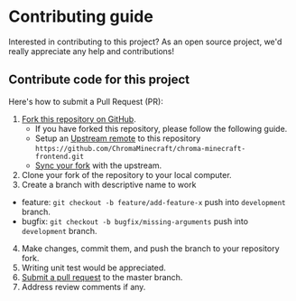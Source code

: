 # Contributing guide

Interested in contributing to this project? As an open source project, we'd really appreciate any
help and contributions!

## Contribute code for this project

Here's how to submit a Pull Request (PR):

1. [Fork this repository on GitHub][fork].
   * If you have forked this repository, please follow the following guide.
   * Setup an [Upstream remote][configure-upstream] to this repository
     `https://github.com/ChromaMinecraft/chroma-minecraft-frontend.git`
   * [Sync your fork][sync-fork] with the upstream.
2. Clone your fork of the repository to your local computer.
3. Create a branch with descriptive name to work 
  - feature: `git checkout -b feature/add-feature-x` push into `development` branch.
  - bugfix: `git checkout -b bugfix/missing-arguments` push into `development` branch.
4. Make changes, commit them, and push the branch to your repository fork.
5. Writing unit test would be appreciated.
6. [Submit a pull request][pull-req] to the master branch.
7. Address review comments if any.

[fork]: https://help.github.com/articles/fork-a-repo
[configure-upstream]: https://help.github.com/en/github/collaborating-with-issues-and-pull-requests/configuring-a-remote-for-a-fork
[sync-fork]: https://help.github.com/en/github/collaborating-with-issues-and-pull-requests/syncing-a-fork
[pull-req]: https://help.github.com/articles/using-pull-requests
